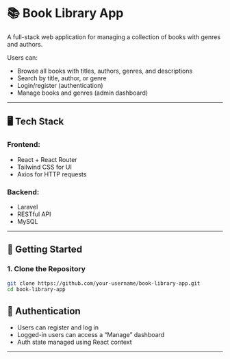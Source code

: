 # 📚 Book Library App

A full-stack web application for managing a collection of books with genres and authors.

Users can:
- Browse all books with titles, authors, genres, and descriptions
- Search by title, author, or genre
- Login/register (authentication)
- Manage books and genres (admin dashboard)

---

## 🖥 Tech Stack

### Frontend:
- React + React Router
- Tailwind CSS for UI
- Axios for HTTP requests

### Backend:
- Laravel
- RESTful API
- MySQL

---

## 🚀 Getting Started

### 1. Clone the Repository

```bash
git clone https://github.com/your-username/book-library-app.git
cd book-library-app
````

## 🔐 Authentication

* Users can register and log in
* Logged-in users can access a “Manage” dashboard
* Auth state managed using React context

---